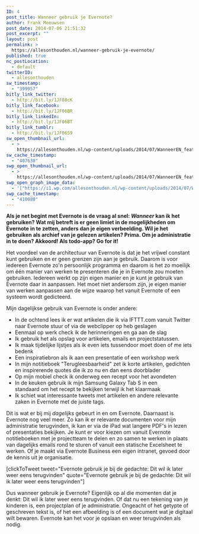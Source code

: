 ```yaml
---
ID: 4
post_title: Wanneer gebruik je Evernote?
author: Frank Meeuwsen
post_date: 2014-07-06 21:51:32
post_excerpt: ""
layout: post
permalink: >
  https://allesonthouden.nl/wanneer-gebruik-je-evernote/
published: true
nc_postLocation:
  - default
twitterID:
  - allesonthouden
sw_timestamp:
  - "399957"
bitly_link_twitter:
  - http://bit.ly/1JF08cK
bitly_link_facebook:
  - http://bit.ly/1JF06BR
bitly_link_linkedIn:
  - http://bit.ly/1JF06BT
bitly_link_tumblr:
  - http://bit.ly/1JF06S9
sw_open_thumbnail_url:
  - >
    https://allesonthouden.nl/wp-content/uploads/2014/07/WanneerEN_featured-e1406064675679.jpg
sw_cache_timestamp:
  - "407630"
swp_open_thumbnail_url:
  - >
    https://allesonthouden.nl/wp-content/uploads/2014/07/WanneerEN_featured-e1406064675679.jpg
swp_open_graph_image_data:
  - '["https://i1.wp.com/allesonthouden.nl/wp-content/uploads/2014/07/WanneerEN_featured-e1406064675679.jpg?fit=1280%2C518&ssl=1",1280,518,false]'
swp_cache_timestamp:
  - "410080"
---
```

<strong>Als je net begint met Evernote is de vraag al snel: <em>Wanneer</em> kan ik het gebruiken? Wat mij betreft is er geen limiet in de mogelijkheden om Evernote in te zetten, anders dan je eigen verbeelding. Wil je het gebruiken als archief van je gelezen artikelen? Prima. Om je administratie in te doen? Akkoord! Als todo-app? Go for it!</strong>

<!--more-->Het voordeel van de architectuur van Evernote is dat je het vrijwel constant kunt gebruiken en er geen grenzen zijn aan je gebruik. Daarom is voor iedereen Evernote zo'n persoonlijk programma en daarom is het zo moeilijk om één manier van werken te presenteren die je in Evernote zou moeten gebruiken. Iedereen werkt op zijn eigen manier en je kunt je gebruik van Evernote daar in aanpassen. Het moet niet andersom zijn, je eigen manier van werken aanpassen aan de wijze waarop het vanuit Evernote of een systeem wordt gedicteerd.

Mijn dagelijkse gebruik van Evernote is onder andere:
<ul>
	<li>In de ochtend lees ik er wat artikelen die ik via IFTTT.com vanuit Twitter naar Evernote stuur of via de webclipper op heb geslagen</li>
	<li>Eenmaal op werk check ik de herinneringen en ga aan de slag</li>
	<li>Ik gebruik het als opslag voor artikelen, emails en projectstatussen.</li>
	<li>Ik maak tijdelijke lijstjes als ik even iets tussendoor moet doen of me iets bedenk</li>
	<li>Een inspiratiebron als ik aan een presentatie of een workshop werk</li>
	<li>In mijn notitieboek "Terugleesbaarheid" zet ik korte artikelen, gedichten en inspirerende quotes die ik zo nu en dan eens doorblader</li>
	<li>Op mijn mobiel check ik onderweg een recept voor het avondeten</li>
	<li>In de keuken gebruik ik mijn Samsung Galaxy Tab S in een standaard om het recept te bekijken terwijl ik het klaarmaak</li>
	<li>Ik schiet wat interessante tweets met artikelen en andere relevante zaken in Evernote met de juiste tags.</li>
</ul>
Dit is wat er bij mij <em>dagelijks</em> gebeurt in en om Evernote. Daarnaast is Evernote nog veel meer. Zo kan ik er relevante documenten voor mijn administratie terugvinden, ik kan er via de iPad wat langere PDF's in lezen of presentaties bekijken. Je kunt er voor kiezen om vanuit Evernote notitieboeken met je projectteam te delen en zo samen te werken in plaats van dagelijks emails rond te sturen of vanuit een statische Excelsheet te werken. Of je maakt via Evernote Business een eigen intranet, gevoed door de kennis uit je organisatie.

[clickToTweet tweet="Evernote gebruik je bij de gedachte: Dit wil ik later weer eens terugvinden" quote="Evernote gebruik je bij de gedachte: Dit wil ik later weer eens terugvinden"]

Dus wanneer gebruik je Evernote? Eigenlijk op al die momenten dat je denkt: Dit wil ik later weer eens terugvinden. Of dat nu een tekening van je kinderen is, een projectplan of je administratie. Ongeacht of het getypte of geschreven tekst is, of het een afbeelding is of een document wat je digitaal wilt bewaren. Evernote kan het voor je opslaan en weer terugvinden als nodig.